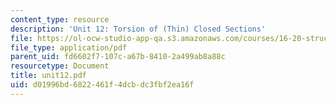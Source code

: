 ```yaml
---
content_type: resource
description: 'Unit 12: Torsion of (Thin) Closed Sections'
file: https://ol-ocw-studio-app-qa.s3.amazonaws.com/courses/16-20-structural-mechanics-fall-2002/d01996bd6822461f4dcbdc3fbf2ea16f_unit12.pdf
file_type: application/pdf
parent_uid: fd6602f7-107c-a67b-8410-2a499ab8a88c
resourcetype: Document
title: unit12.pdf
uid: d01996bd-6822-461f-4dcb-dc3fbf2ea16f
---
```

